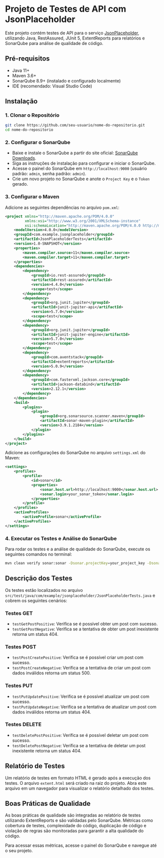 # Projeto de Testes de API com JsonPlaceholder

Este projeto contém testes de API para o serviço [JsonPlaceholder](https://jsonplaceholder.typicode.com/), utilizando Java, RestAssured, JUnit 5, ExtentReports para relatórios e SonarQube para análise de qualidade de código.

## Pré-requisitos

- Java 11+
- Maven 3.6+
- SonarQube 8.9+ (instalado e configurado localmente)
- IDE (recomendado: Visual Studio Code)

## Instalação

### 1. Clonar o Repositório

```sh
git clone https://github.com/seu-usuario/nome-do-repositorio.git
cd nome-do-repositorio
```

### 2. Configurar o SonarQube

- Baixe e instale o SonarQube a partir do site oficial: [SonarQube Downloads](https://www.sonarqube.org/downloads/).
- Siga as instruções de instalação para configurar e iniciar o SonarQube.
- Acesse o painel do SonarQube em `http://localhost:9000` (usuário padrão: `admin`, senha padrão: `admin`).
- Crie um novo projeto no SonarQube e anote o `Project Key` e o `Token` gerado.

### 3. Configurar o Maven

Adicione as seguintes dependências no arquivo `pom.xml`:

```xml
<project xmlns="http://maven.apache.org/POM/4.0.0"
         xmlns:xsi="http://www.w3.org/2001/XMLSchema-instance"
         xsi:schemaLocation="http://maven.apache.org/POM/4.0.0 http://maven.apache.org/xsd/maven-4.0.0.xsd">
    <modelVersion>4.0.0</modelVersion>
    <groupId>com.example.jsonplaceholder</groupId>
    <artifactId>JsonPlaceholderTests</artifactId>
    <version>1.0-SNAPSHOT</version>
    <properties>
        <maven.compiler.source>11</maven.compiler.source>
        <maven.compiler.target>11</maven.compiler.target>
    </properties>
    <dependencies>
        <dependency>
            <groupId>io.rest-assured</groupId>
            <artifactId>rest-assured</artifactId>
            <version>4.4.0</version>
            <scope>test</scope>
        </dependency>
        <dependency>
            <groupId>org.junit.jupiter</groupId>
            <artifactId>junit-jupiter-api</artifactId>
            <version>5.7.0</version>
            <scope>test</scope>
        </dependency>
        <dependency>
            <groupId>org.junit.jupiter</groupId>
            <artifactId>junit-jupiter-engine</artifactId>
            <version>5.7.0</version>
            <scope>test</scope>
        </dependency>
        <dependency>
            <groupId>com.aventstack</groupId>
            <artifactId>extentreports</artifactId>
            <version>5.0.9</version>
        </dependency>
        <dependency>
            <groupId>com.fasterxml.jackson.core</groupId>
            <artifactId>jackson-databind</artifactId>
            <version>2.12.1</version>
        </dependency>
    </dependencies>
    <build>
        <plugins>
            <plugin>
                <groupId>org.sonarsource.scanner.maven</groupId>
                <artifactId>sonar-maven-plugin</artifactId>
                <version>3.9.1.2184</version>
            </plugin>
        </plugins>
    </build>
</project>
```

Adicione as configurações do SonarQube no arquivo `settings.xml` do Maven:

```xml
<settings>
    <profiles>
        <profile>
            <id>sonar</id>
            <properties>
                <sonar.host.url>http://localhost:9000</sonar.host.url>
                <sonar.login>your_sonar_token</sonar.login>
            </properties>
        </profile>
    </profiles>
    <activeProfiles>
        <activeProfile>sonar</activeProfile>
    </activeProfiles>
</settings>
```

### 4. Executar os Testes e Análise do SonarQube

Para rodar os testes e a análise de qualidade do SonarQube, execute os seguintes comandos no terminal:

```sh
mvn clean verify sonar:sonar -Dsonar.projectKey=your_project_key -Dsonar.login=your_sonar_token
```

## Descrição dos Testes

Os testes estão localizados no arquivo `src/test/java/com/example/jsonplaceholder/JsonPlaceholderTests.java` e cobrem os seguintes cenários:

### Testes GET

- `testGetPostPositive`: Verifica se é possível obter um post com sucesso.
- `testGetPostNegative`: Verifica se a tentativa de obter um post inexistente retorna um status 404.

### Testes POST

- `testPostCreatePositive`: Verifica se é possível criar um post com sucesso.
- `testPostCreateNegative`: Verifica se a tentativa de criar um post com dados inválidos retorna um status 500.

### Testes PUT

- `testPutUpdatePositive`: Verifica se é possível atualizar um post com sucesso.
- `testPutUpdateNegative`: Verifica se a tentativa de atualizar um post com dados inválidos retorna um status 404.

### Testes DELETE

- `testDeletePostPositive`: Verifica se é possível deletar um post com sucesso.
- `testDeletePostNegative`: Verifica se a tentativa de deletar um post inexistente retorna um status 404.

## Relatório de Testes

Um relatório de testes em formato HTML é gerado após a execução dos testes. O arquivo `extent.html` será criado na raiz do projeto. Abra este arquivo em um navegador para visualizar o relatório detalhado dos testes.

## Boas Práticas de Qualidade

As boas práticas de qualidade são integradas ao relatório de testes utilizando ExtentReports e são validadas pelo SonarQube. Métricas como cobertura de testes, complexidade do código, duplicação de código e violação de regras são monitoradas para garantir a alta qualidade do código.

Para acessar essas métricas, acesse o painel do SonarQube e navegue até o seu projeto.
